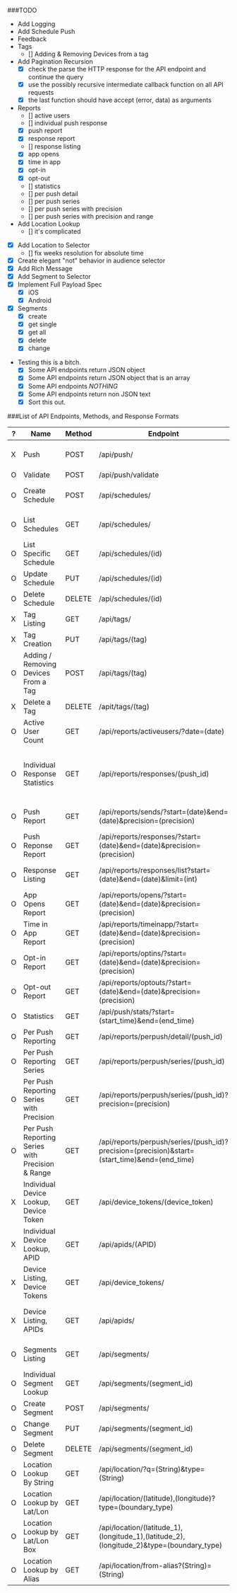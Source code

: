 ###TODO

* Add Logging
* Add Schedule Push
* Feedback
* Tags
  * [] Adding & Removing Devices from a tag
* Add Pagination Recursion
  * [X] check the parse the HTTP response for the API endpoint and continue the query
  * [X] use the possibly recursive intermediate callback function on all API requests
  * [X] the last function should have accept (error, data) as arguments
* Reports
  * [] active users
  * [] individual push response
  * [X] push report
  * [X] response report
  * [] response listing
  * [X] app opens
  * [X] time in app
  * [X] opt-in
  * [X] opt-out
  * [] statistics
  * [] per push detail
  * [] per push series
  * [] per push series with precision
  * [] per push series with precision and range
* Add Location Lookup
  * [] it's complicated
* [x] Add Location to Selector
  * [] fix weeks resolution for absolute time
* [X] Create elegant "not" behavior in audience selector
* [X] Add Rich Message
* [X] Add Segment to Selector
* [X] Implement Full Payload Spec
  * [X] iOS
  * [X] Android
* [x] Segments
  * [x] create
  * [x] get single
  * [x] get all
  * [x] delete
  * [x] change
* Testing this is a bitch.
  * [X] Some API endpoints return JSON object
  * [X] Some API endpoints return JSON object that is an array
  * [X] Some API endpoints *NOTHING*
  * [X] Some API endpoints return non JSON text
  * [X] Sort this out.
  
###List of API Endpoints, Methods, and Response Formats

| ?  | Name | Method | Endpoint  | Reponse Format   |
| -- | ---- | ------ | --------- | ---------------  |
| X | Push | POST | /api/push/ | { "ok" : boolean, "operation_id" : UUID, "push_ids" : [] }  |
| O | Validate | POST | /api/push/validate | Rely on Status Codes. |
| O | Create Schedule | POST | /api/schedules/ | { "ok":boolean, "operation_id" : UUID, "schedule_urls" : [] } |
| O | List Schedules | GET | /api/schedules/ | { "ok":boolean, "count" : integer, "schedules" : [] } |
| O | List Specific Schedule | GET | /api/schedules/(id) | { "name" : String, "schedule" : {}, "push" : {} } |
| O | Update Schedule | PUT | /api/schedules/(id) | { "ok": boolean, "operation_id" : UUID } |
| O | Delete Schedule | DELETE | /api/schedules/(id) | Rely on Status Codes |
| X | Tag Listing | GET | /api/tags/ | { "tags": [] } |
| X | Tag Creation | PUT | /api/tags/(tag) | Rely on Status Code. |
| O | Adding / Removing Devices From a Tag | POST | /api/tags/(tag) | Rely on Status Code. |
| X | Delete a Tag | DELETE | /apit/tags/(tag) | Rely on Status Code. |
| O | Active User Count | GET | /api/reports/activeusers/?date=(date) | { "android" : integer, "ios" : integer } |
| O | Individual Response Statistics | GET | /api/reports/responses/(push_id) | { "push_uuid": UUID , "direct_responses": integer , "sends": integer , "push_type": "UNICAST_PUSH", "push_time": Date() } |
| O | Push Report | GET | /api/reports/sends/?start=(date)&end=(date)&precision=(precision) | { "sends" : [], "next_page" : String, "prev_page" : String }
| O | Push Reponse Report | GET | /api/reports/responses/?start=(date)&end=(date)&precision=(precision) | { "responses" : [], "next_page" : String, "prev_page" : String }
| O | Response Listing | GET | /api/reports/responses/list?start=(date)&end=(date)&limit=(int) | { "pushes" : [], "next_page" : String, "prev_page" : String }
| O | App Opens Report | GET | /api/reports/opens/?start=(date)&end=(date)&precision=(precision) | { "opens" : [] , "next_page" : String, "prev_page" : String }
| O | Time in App Report | GET | /api/reports/timeinapp/?start=(date)&end=(date)&precision=(precision) | "timeinapp" : [], "next_page" : String, "prev_page" : String }
| O | Opt-in Report | GET | /api/reports/optins/?start=(date)&end=(date)&precision=(precision) | { "optins" : [], "next_page" : String, "prev_page" : String }
| O | Opt-out Report | GET | /api/reports/optouts/?start=(date)&end=(date)&precision=(precision) | { "optouts" : [] , "next_page" : String, "prev_page" : String }
| O | Statistics | GET | /api/push/stats/?start=(start_time)&end=(end_time) | Not documented. |
| O | Per Push Reporting | GET | /api/reports/perpush/detail/(push_id) | {} |
| O | Per Push Reporting Series | GET | /api/reports/perpush/series/(push_id) | {} |
| O | Per Push Reporting Series with Precision | GET | /api/reports/perpush/series/(push_id)?precision=(precision) | {} |
| O | Per Push Reporting Series with Precision & Range | GET | /api/reports/perpush/series/(push_id)?precision=(precision)&start=(start_time)&end=(end_time) | {} |
| X | Individual Device Lookup, Device Token | GET | /api/device_tokens/(device_token) | {} |
| X | Individual Device Lookup, APID | GET | /api/apids/(APID) | {} |
| X | Device Listing, Device Tokens | GET | /api/device_tokens/ | { "device_tokens" : [], "next_page" : String, "device_tokens_count" : integer }
| X | Device Listing, APIDs | GET | /api/apids/ | { "apids" : [], "next_page" : String, "device_tokens_count" : integer }
| O | Segments Listing | GET | /api/segments/ | { "segments" : [], "next_page" : String, "prev_page" : String }
| O | Individual Segment Lookup | GET | /api/segments/(segment_id) | {} |
| O | Create Segment | POST | /api/segments/ | Rely on Status Codes |
| O | Change Segment | PUT | /api/segments/(segment_id) | Rely on Status Codes. |
| O | Delete Segment | DELETE | /api/segments/(segment_id) | Rely on Status Codes. |
| O | Location Lookup By String | GET | /api/location/?q=(String)&type=(String) | { "features" : [] } |
| O | Location Lookup by Lat/Lon | GET | /api/location/(latitude),(longitude)?type=(boundary_type) | { "features" : [] } |
| O | Location Lookup by Lat/Lon Box | GET | /api/location/(latitude_1),(longitude_1),(latitude_2),(longitude_2)&type=(boundary_type) | { "features" : [] } |
| O | Location Lookup by Alias | GET | /api/location/from-alias?(String)=(String) | {} |

